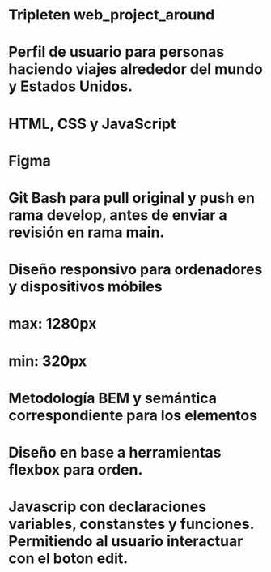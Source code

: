# Tripleten web_project_around

# Perfil de usuario para personas haciendo viajes alrededor del mundo y Estados Unidos.

# HTML, CSS y JavaScript

# Figma

# Git Bash para pull original y push en rama develop, antes de enviar a revisión en rama main.

# Diseño responsivo para ordenadores y dispositivos móbiles

# max: 1280px

# min: 320px

# Metodología BEM y semántica correspondiente para los elementos

# Diseño en base a herramientas flexbox para orden.

# Javascrip con declaraciones variables, constanstes y funciones. Permitiendo al usuario interactuar con el boton edit.
